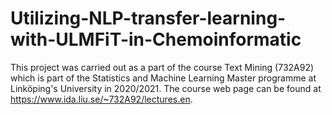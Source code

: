 # Utilizing-NLP-transfer-learning-with-ULMFiT-in-Chemoinformatic
This project was carried out as a part of the course Text Mining (732A92) which is part of the Statistics and Machine Learning Master programme at Linköping's University in 2020/2021. The course web page can be found at https://www.ida.liu.se/~732A92/lectures.en.
